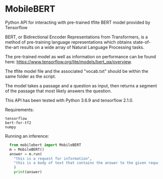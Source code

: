 # MobileBERT
Python API for interacting with pre-trained tflite BERT model provided by Tensorflow

BERT, or Bidirectional Encoder Representations from Transformers, is a method of pre-training language representations which obtains state-of-the-art results on a wide array of Natural Language Processing tasks.

The pre-trained model as well as information on performance can be found here: https://www.tensorflow.org/lite/models/bert_qa/overview.

The tflite model file and the associated "vocab.txt" should be within the same folder as the script.

The model takes a passage and a question as input, then returns a segment of the passage that most likely answers the question. 

This API has been tested with Python 3.6.9 and tensorflow 2.1.0.

Requirements:
```
tensorflow
bert-for-tf2
numpy

```


Running an inference:

```python
  from mobilebert import MobileBERT
  m = MobileBERT()
  answer = m.run(
    "this is a request for information",
    "this is a body of text that contains the answer to the given request"
    )
    print(answer)
```
